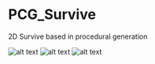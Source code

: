 # PCG_Survive
2D Survive based in procedural generation 

![alt text](https://cdn.myportfolio.com/a4465ba5-69b5-4873-9a17-54b76ec6fce1/7d67d98b-2ce3-4a19-a04a-1012a2e3b97e_rw_1920.PNG?h=fa7f06be75f65dc1f1783ffcb680b406)
![alt text](https://cdn.myportfolio.com/a4465ba5-69b5-4873-9a17-54b76ec6fce1/0df8b7ec-b012-40bb-bd6a-6258495c0448_rw_1920.PNG?h=470eb911f6748d274612b67561bd60f2)
![alt text]([https://cdn.myportfolio.com/a4465ba5-69b5-4873-9a17-54b76ec6fce1/0df8b7ec-b012-40bb-bd6a-6258495c0448_rw_1920.PNG?h=470eb911f6748d274612b67561bd60f2](https://cdn.myportfolio.com/a4465ba5-69b5-4873-9a17-54b76ec6fce1/0b28a42f-5d9c-4eda-b04b-f91e1887881f_rw_1920.PNG?h=c23642f47efde80ac061426df027bf62))
